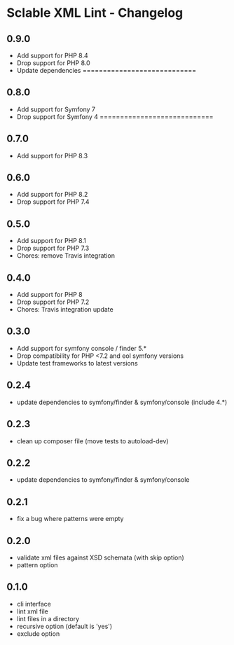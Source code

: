 Sclable XML Lint - Changelog
============================

0.9.0
-----

* Add support for PHP 8.4
* Drop support for PHP 8.0
* Update dependencies
============================

0.8.0
-----

* Add support for Symfony 7
* Drop support for Symfony 4
============================

0.7.0
-----

* Add support for PHP 8.3

0.6.0
-----

* Add support for PHP 8.2
* Drop support for PHP 7.4

0.5.0
-----

* Add support for PHP 8.1
* Drop support for PHP 7.3
* Chores: remove Travis integration

0.4.0
-----

* Add support for PHP 8
* Drop support for PHP 7.2
* Chores: Travis integration update

0.3.0
-----

* Add support for symfony console / finder 5.*
* Drop compatibility for PHP <7.2 and eol symfony versions
* Update test frameworks to latest versions


0.2.4
-----

* update dependencies to symfony/finder & symfony/console (include 4.*)


0.2.3
-----

* clean up composer file (move tests to autoload-dev)

0.2.2
-----

* update dependencies to symfony/finder & symfony/console


0.2.1
-----

* fix a bug where patterns were empty

0.2.0
-----

* validate xml files against XSD schemata (with skip option)
* pattern option


0.1.0
-----

* cli interface
* lint xml file
* lint files in a directory
* recursive option (default is 'yes')
* exclude option
